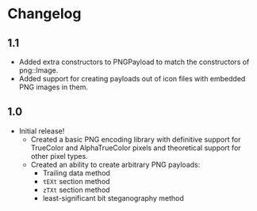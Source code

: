 # Changelog

## 1.1

* Added extra constructors to PNGPayload to match the constructors of png::Image.
* Added support for creating payloads out of icon files with embedded PNG images in them.

## 1.0

* Initial release!
  * Created a basic PNG encoding library with definitive support for TrueColor and AlphaTrueColor pixels and theoretical support for other pixel types.
  * Created an ability to create arbitrary PNG payloads:
    * Trailing data method
    * `tEXt` section method
    * `zTXt` section method
    * least-significant bit steganography method

